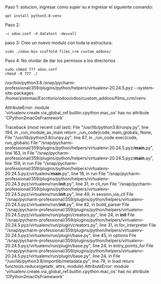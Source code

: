 Paso 1:
solucion, ingresar como super su e ingresar el siguiente comando: 
```
apt install python3.8-venv
```

Paso 2:
```
-c odoo.conf -d datatest -dev=all
```

paso 3:
Creo un nuevo modulo con toda la estructura: 
```
sudo ./odoo-bin scaffold films_crm custom_addons/
```

Paso 4:
No olvidar de dar los permisos a los directorios
```
sudo chmod 777 odoo.conf
chmod -R 777 ./ 
```

/usr/bin/python3.8 /snap/pycharm-professional/359/plugins/python/helpers/virtualenv-20.24.5.pyz --system-site-packages /home/sistemas/Escritorio/odoo/odoo/custom_addons/films_crm/venv

AttributeError: module 'virtualenv.create.via_global_ref.builtin.cpython.mac_os' has no attribute 'CPython2macOsFramework'

Traceback (most recent call last):
  File "/usr/lib/python3.8/runpy.py", line 194, in _run_module_as_main
    return _run_code(code, main_globals, None,
  File "/usr/lib/python3.8/runpy.py", line 87, in _run_code
    exec(code, run_globals)
  File "/snap/pycharm-professional/359/plugins/python/helpers/virtualenv-20.24.5.pyz/__main__.py", line 163, in <module>
  File "/snap/pycharm-professional/359/plugins/python/helpers/virtualenv-20.24.5.pyz/__main__.py", line 159, in run
  File "/snap/pycharm-professional/359/plugins/python/helpers/virtualenv-20.24.5.pyz/virtualenv/__main__.py", line 18, in run
  File "/snap/pycharm-professional/359/plugins/python/helpers/virtualenv-20.24.5.pyz/virtualenv/run/__init__.py", line 31, in cli_run
  File "/snap/pycharm-professional/359/plugins/python/helpers/virtualenv-20.24.5.pyz/virtualenv/run/__init__.py", line 49, in session_via_cli
  File "/snap/pycharm-professional/359/plugins/python/helpers/virtualenv-20.24.5.pyz/virtualenv/run/__init__.py", line 82, in build_parser
  File "/snap/pycharm-professional/359/plugins/python/helpers/virtualenv-20.24.5.pyz/virtualenv/run/plugin/creators.py", line 24, in __init__
  File "/snap/pycharm-professional/359/plugins/python/helpers/virtualenv-20.24.5.pyz/virtualenv/run/plugin/creators.py", line 31, in for_interpreter
  File "/snap/pycharm-professional/359/plugins/python/helpers/virtualenv-20.24.5.pyz/virtualenv/run/plugin/base.py", line 45, in options
  File "/snap/pycharm-professional/359/plugins/python/helpers/virtualenv-20.24.5.pyz/virtualenv/run/plugin/base.py", line 24, in entry_points_for
  File "/snap/pycharm-professional/359/plugins/python/helpers/virtualenv-20.24.5.pyz/virtualenv/run/plugin/base.py", line 24, in <genexpr>
  File "/usr/lib/python3.8/importlib/metadata.py", line 79, in load
    return functools.reduce(getattr, attrs, module)
AttributeError: module 'virtualenv.create.via_global_ref.builtin.cpython.mac_os' has no attribute 'CPython2macOsFramework'
